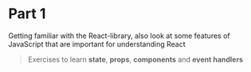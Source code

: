 # Part 1

Getting familiar with the React-library, also look at some features of JavaScript that are important for understanding React

> Exercises to learn **state**, **props**, **components** and **event handlers** 